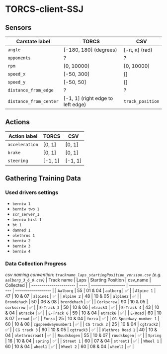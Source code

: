 # TORCS-client-SSJ

## Sensors
| Carstate label         | TORCS                             | CSV              |
| ---------------------- | --------------------------------- | ---------------- |
| `angle`                | [-180, 180] (degrees)             | [-π, π] (rad)    |
| `opponents`            | ?                                 | ?                |
| `rpm`                  | [0, 10000]                        | [0, 10000]       |
| `speed_x`              | [-50, 300]                        | []               |
| `speed_y`              | [-50, 50]                         | []               |
| `distance_from_edge`   | ?                                 | ?                |
| `distance_from_center` | [-1, 1] (right edge to left edge) | `track_position` |

## Actions
| Action label   | TORCS   | CSV     |
| -------------- | ------- | ------- |
| `acceleration` | [0, 1]  | [0, 1]  |
| `brake`        | [0, 1]  | [0, 1]  |
| `steering`     | [-1, 1] | [-1, 1] |

## Gathering Training Data
### Used drivers settings
- `berniw 1`
- `berniw two 1`
- `scr_server_1`
- `berniw hist 1`
- `bt 1`
- `damned 1`
- `olethros 1`
- `berniw 2`
- `berniw 3`
- `berniw 4`

### Data Collection Progress
*csv naming convention: `trackname_laps_startingPosition_version.csv` (e.g. `aalborg_3_6_0.csv`)*
| Track name             | Laps | Starting Position | csv_name            | Collected          |
| ---------------------- | ---- | ----------------- | ------------------- | ------------------ |
| `Aalborg`              | 55   | 01 & 04           | `aalborg`           | :white_check_mark: |
| `Alpine 1`             | 47   | 10 & 07           | `alpine1`           | :white_check_mark: |
| `Alpine 2`             | 48   | 10 & 05           | `alpine2`           | :white_check_mark: |
| `Brondehach`           | 50   | 06 & 08           | `brondehach`        | :white_check_mark: |
| `Corkscrew`            | 90   | 10 & 05           | `corkscrew`         | :white_check_mark: |
| `E-Track 3`            | 50   | 10 & 06           | `etrack3`           | :white_check_mark: |
| `E-Track 4`            | 43   | 10 & 04           | `etrack4`           | :white_check_mark: |
| `E-Track 6`            | 59   | 10 & 04           | `etrack6`           | :white_check_mark: |
| `E-Road`               | 60   | 10 & 07           | `eroad`             | :white_check_mark: |
| `Forza`                | 25   | 10 & 04           | `forza`             | :white_check_mark: |
| `CG Speedway number 1` | 60   | 10 & 08           | `cgspeedwaynumber1` | :white_check_mark: |
| `CG track 2`           | 25   | 10 & 04           | `cgtrack2`          | :white_check_mark: |
| `CG track 3`           | 60   | 10 & 05           | `cgtrack3`          | :white_check_mark: |
| `Olethros Road 1`      | 40   | 10 & 04           | `olethrosroad1`     | :white_check_mark: |
| `Ruudskogen`           | 55   | 10 & 07           | `ruudskogen`        | :white_check_mark: |
| `Spring`               | 16   | 10 & 04           | `spring`            | :white_check_mark: |
| `Street 1`             | 60   | 07 & 04           | `street1`           | :white_check_mark: |
| `Wheel 1`              | 60   | 10 & 04           | `wheel1`            | :white_check_mark: |
| `Wheel 2`              | 60   | 08 & 04           | `wheel2`            | :white_check_mark: |